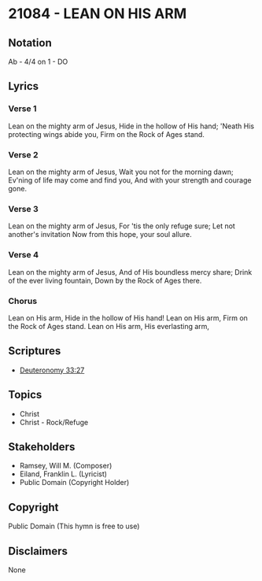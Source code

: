 # 21084 - LEAN ON HIS ARM

## Notation

Ab - 4/4 on 1 - DO

## Lyrics

### Verse 1

Lean on the mighty arm of Jesus, Hide in the hollow of His hand; 'Neath His protecting wings abide you, Firm on the Rock of Ages stand.

### Verse 2

Lean on the mighty arm of Jesus, Wait you not for the morning dawn; Ev'ning of life may come and find you, And with your strength and courage gone.

### Verse 3

Lean on the mighty arm of Jesus, For 'tis the only refuge sure; Let not another's invitation Now from this hope, your soul allure.

### Verse 4

Lean on the mighty arm of Jesus, And of His boundless mercy share; Drink of the ever living fountain, Down by the Rock of Ages there.

### Chorus

Lean on His arm, Hide in the hollow of His hand! Lean on His arm, Firm on the Rock of Ages stand. Lean on His arm, His everlasting arm,


## Scriptures

- [Deuteronomy 33:27](https://www.biblegateway.com/passage/?search=Deuteronomy%2033%3A27)

## Topics

- Christ
- Christ - Rock/Refuge

## Stakeholders

- Ramsey, Will M. (Composer)
- Eiland, Franklin L. (Lyricist)
- Public Domain (Copyright Holder)

## Copyright

Public Domain
(This hymn is free to use)

## Disclaimers

None

